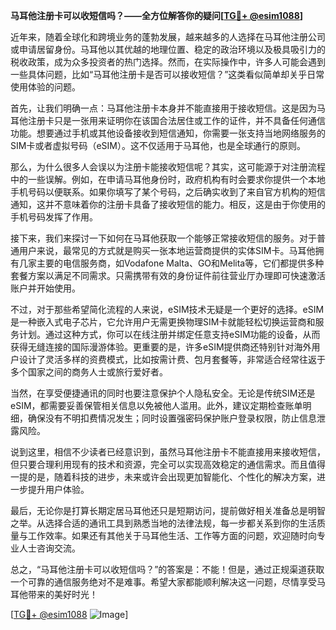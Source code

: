 **马耳他注册卡可以收短信吗？——全方位解答你的疑问[[TG💪+ @esim1088](https://t.me/s/esim1088)]**

近年来，随着全球化和跨境业务的蓬勃发展，越来越多的人选择在马耳他注册公司或申请居留身份。马耳他以其优越的地理位置、稳定的政治环境以及极具吸引力的税收政策，成为众多投资者的热门选择。然而，在实际操作中，许多人可能会遇到一些具体问题，比如“马耳他注册卡是否可以接收短信？”这类看似简单却关乎日常使用体验的问题。

首先，让我们明确一点：马耳他注册卡本身并不能直接用于接收短信。这是因为马耳他注册卡只是一张用来证明你在该国合法居住或工作的证件，并不具备任何通信功能。想要通过手机或其他设备接收到短信通知，你需要一张支持当地网络服务的SIM卡或者虚拟号码（eSIM）。这不仅适用于马耳他，也是全球通行的原则。

那么，为什么很多人会误以为注册卡能接收短信呢？其实，这可能源于对注册流程中的一些误解。例如，在申请马耳他身份时，政府机构有时会要求你提供一个本地手机号码以便联系。如果你填写了某个号码，之后确实收到了来自官方机构的短信通知，这并不意味着你的注册卡具备了接收短信的能力。相反，这是由于你使用的手机号码发挥了作用。

接下来，我们来探讨一下如何在马耳他获取一个能够正常接收短信的服务。对于普通用户来说，最常见的方式就是购买一张本地运营商提供的实体SIM卡。马耳他拥有几家主要的电信服务商，如Vodafone Malta、GO和Melita等，它们都提供多种套餐方案以满足不同需求。只需携带有效的身份证件前往营业厅办理即可快速激活账户并开始使用。

不过，对于那些希望简化流程的人来说，eSIM技术无疑是一个更好的选择。eSIM是一种嵌入式电子芯片，它允许用户无需更换物理SIM卡就能轻松切换运营商和服务计划。通过这种方式，你可以在线注册并绑定任意支持eSIM功能的设备，从而获得无缝连接的国际漫游体验。更重要的是，许多eSIM提供商还特别针对海外用户设计了灵活多样的资费模式，比如按需计费、包月套餐等，非常适合经常往返于多个国家之间的商务人士或旅行爱好者。

当然，在享受便捷通讯的同时也要注意保护个人隐私安全。无论是传统SIM还是eSIM，都需要妥善保管相关信息以免被他人滥用。此外，建议定期检查账单明细，确保没有不明扣费情况发生；同时设置强密码保护账户登录权限，防止信息泄露风险。

说到这里，相信不少读者已经意识到，虽然马耳他注册卡不能直接用来接收短信，但只要合理利用现有的技术和资源，完全可以实现高效稳定的通信需求。而且值得一提的是，随着科技的进步，未来或许会出现更加智能化、个性化的解决方案，进一步提升用户体验。

最后，无论你是打算长期定居马耳他还只是短期访问，提前做好相关准备总是明智之举。从选择合适的通讯工具到熟悉当地的法律法规，每一步都关系到你的生活质量与工作效率。如果还有其他关于马耳他生活、工作等方面的问题，欢迎随时向专业人士咨询交流。

总之，“马耳他注册卡可以收短信吗？”的答案是：不能！但是，通过正规渠道获取一个可靠的通信服务绝对不是难事。希望大家都能顺利解决这一问题，尽情享受马耳他带来的美好时光！

[[TG💪+ @esim1088](https://t.me/s/esim1088) ![Image](https://i.postimg.cc/4NQfJmqS/Snipaste-2025-05-13-00-14-12.png)]